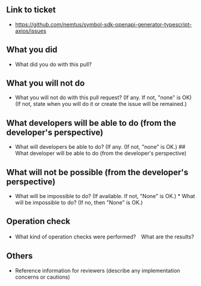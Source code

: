 ## Link to ticket

* https://github.com/nemtus/symbol-sdk-openapi-generator-typescript-axios/issues

## What you did

* What did you do with this pull?

## What you will not do

* What you will not do with this pull request? (If any. If not, "none" is OK) (If not, state when you will do it or create the issue will be remained.)

## What developers will be able to do (from the developer's perspective)

* What will developers be able to do? (If any. (If not, "none" is OK.) ## What developer will be able to do (from the developer's perspective)

## What will not be possible (from the developer's perspective)

* What will be impossible to do? (If available. If not, "None" is OK.) * What will be impossible to do? (If no, then "None" is OK.)

## Operation check

* What kind of operation checks were performed?　What are the results?

## Others

* Reference information for reviewers (describe any implementation concerns or cautions)

